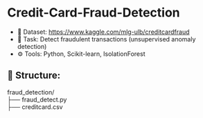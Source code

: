 # Credit-Card-Fraud-Detection
- 🔗 Dataset: https://www.kaggle.com/mlg-ulb/creditcardfraud
- 🧠 Task: Detect fraudulent transactions (unsupervised anomaly detection)
- ⚙ Tools: Python, Scikit-learn, IsolationForest

## 📂 Structure:
fraud_detection/<br>
├── fraud_detect.py<br>
├── creditcard.csv<br>
